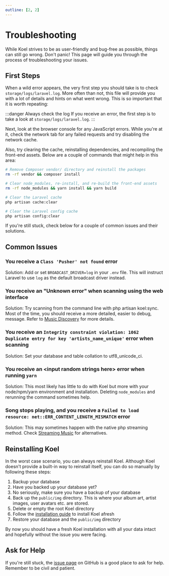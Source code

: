 ```yaml
---
outline: [2, 2]
---
```


# Troubleshooting

While Koel strives to be as user-friendly and bug-free as possible, things can still go wrong.
Don't panic! This page will guide you through the process of troubleshooting your issues.

## First Steps

When a wild error appears, the very first step you should take is to check `storage/logs/laravel.log`.
More often than not, this file will provide you with a lot of details and hints on what went wrong.
This is so important that it is worth repeating:

:::danger Always check the log
If you receive an error, the first step is to take a look at `storage/logs/laravel.log`.
:::

Next, look at the browser console for any JavaScript errors.
While you're at it, check the network tab for any failed requests and try disabling the network cache.

Also, try clearing the cache, reinstalling dependencies, and recompiling the front-end assets.
Below are a couple of commands that might help in this area:

```bash
# Remove Composer vendor/ directory and reinstall the packages
rm -rf vendor && composer install

# Clear node_modules, re-install, and re-build the front-end assets
rm -rf node_modules && yarn install && yarn build

# Clear the Laravel cache
php artisan cache:clear

# Clear the Laravel config cache
php artisan config:clear
```

If you're still stuck, check below for a couple of common issues and their solutions.

## Common Issues

### You receive a `Class 'Pusher' not found` error

Solution: Add or set `BROADCAST_DRIVER=log` in your `.env` file. This will instruct Laravel to use `log` as the default broadcast driver instead.

### You receive an "Unknown error" when scanning using the web interface

Solution: Try scanning from the command line with php artisan koel:sync. Most of the time, you should receive a more detailed, easier to debug, message.
Refer to [Music Discovery](usage/music-discovery) for more details.

### You receive an `Integrity constraint violation: 1062 Duplicate entry for key 'artists_name_unique'` error when scanning

Solution: Set your database and table collation to utf8_unicode_ci.

### You receive an &lt;input random strings here&gt; error when running `yarn`

Solution: This most likely has little to do with Koel but more with your node/npm/yarn environment and installation. Deleting `node_modules` and rerunning the command sometimes help.

### Song stops playing, and you receive a `Failed to load resource: net::ERR_CONTENT_LENGTH_MISMATCH` error

Solution: This may sometimes happen with the native php streaming method. Check [Streaming Music](usage/streaming) for alternatives.

## Reinstalling Koel

In the worst case scenario, you can always reinstall Koel. Although Koel doesn't provide a built-in way to reinstall itself, you can do so manually by following these steps:

1. Backup your database
2. Have you backed up your database yet?
3. No seriously, make sure you have a backup of your database
4. Back up the `public/img` directory. This is where your album art, artist images, user avatars etc. are stored.
5. Delete or empty the root Koel directory
6. Follow the [installation guide](guide/getting-started#installation) to install Koel afresh
7. Restore your database and the `public/img` directory

By now you should have a fresh Koel installation with all your data intact and hopefully without the issue you were facing.

## Ask for Help

If you're still stuck, the [issue page](https://github.com/koel/koel/issues) on GitHub is a good place to ask for help. Remember to be civil and patient.
